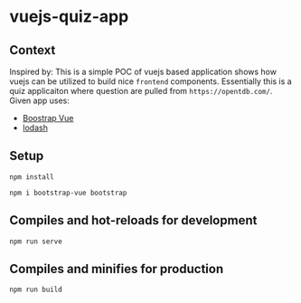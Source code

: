 # vuejs-quiz-app
Context
-
Inspired by: This is a simple POC of vuejs based application shows how vuejs can be utilized to build nice `frontend` components. Essentially this is a quiz applicaiton where question are pulled from `https://opentdb.com/`. Given app uses: 
- [Boostrap Vue](https://bootstrap-vue.js.org/)
- [lodash](https://lodash.com/)


Setup
-
```
npm install
```
```
npm i bootstrap-vue bootstrap
```
Compiles and hot-reloads for development
-
```
npm run serve
```

Compiles and minifies for production
-
```
npm run build
```